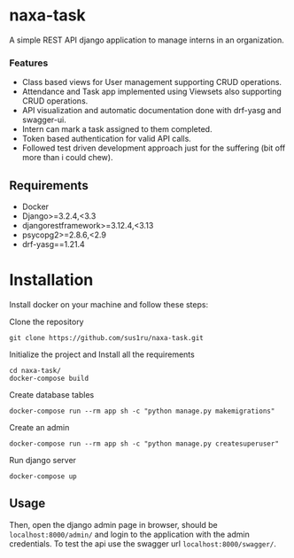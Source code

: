 # naxa-task
A simple REST API django application to manage interns in an organization.


### Features

* Class based views for User management supporting CRUD operations.
* Attendance and Task app implemented using Viewsets also supporting CRUD operations.
* API visualization and automatic documentation done with drf-yasg and swagger-ui.
* Intern can mark a task assigned to them completed.
* Token based authentication for valid API calls.
* Followed test driven development approach just for the suffering (bit off more than i could chew).


## Requirements

* Docker
* Django>=3.2.4,<3.3
* djangorestframework>=3.12.4,<3.13
* psycopg2>=2.8.6,<2.9
* drf-yasg==1.21.4


# Installation

Install docker on your machine and follow these steps:


Clone the repository
```
git clone https://github.com/sus1ru/naxa-task.git
```

Initialize the project and Install all the requirements

```
cd naxa-task/
docker-compose build
```

Create database tables
```
docker-compose run --rm app sh -c "python manage.py makemigrations"
```

Create an admin
```
docker-compose run --rm app sh -c "python manage.py createsuperuser"
```

Run django server
```
docker-compose up
```

## Usage
Then, open the django admin page in browser, should be ```localhost:8000/admin/``` and login to the application with the admin credentials. To test the api use the swagger url ```localhost:8000/swagger/```.